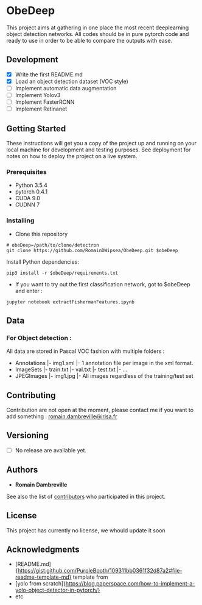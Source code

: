 # ObeDeep

This project aims at gathering in one place the most recent deeplearning object detection networks.
All codes should be in pure pytorch code and ready to use in order to be able to compare the outputs with ease.
## Development
- [x] Write the first README.md
- [x] Load an object detection dataset (VOC style)
- [ ] Implement automatic data augmentation
- [ ] Implement Yolov3
- [ ] Implement FasterRCNN
- [ ] Implement Retinanet

## Getting Started

These instructions will get you a copy of the project up and running on your local machine for development and testing purposes. See deployment for notes on how to deploy the project on a live system.

### Prerequisites

* Python 3.5.4
* pytorch 0.4.1
* CUDA 9.0
* CUDNN 7

### Installing
* Clone this repository
```
# obeDeep=/path/to/clone/detectron
git clone https://github.com/RomainDWipsea/ObeDeep.git $obeDeep
```

Install Python dependencies:
```
pip3 install -r $obeDeep/requirements.txt
```

* If you want to try out the first classification network, got to $obeDeep and enter : 
```
jupyter notebook extractFishermanFeatures.ipynb
```

## Data
### For Object detection :
All data are stored in Pascal VOC fashion with multiple folders :
- Annotations
  |- img1.xml
  |- 1 annotation file per image in the xml format.
- ImageSets
  |- train.txt
  |- val.txt
  |- test.txt
  |- ...
- JPEGImages
  |- img1.jpg
  |- All images regardless of the training/test set

## Contributing
Contribution are not open at the moment, please contact me if you want to add something : romain.dambreville@irisa.fr

## Versioning
- [ ] No release are available yet.
## Authors

* **Romain Dambreville** 

See also the list of [contributors](https://github.com/RomainDWipsea/ObeDeep/graphs/contributors) who participated in this project.

## License

This project has currently no license, we whould update it soon

## Acknowledgments

* [README.md]{https://gist.github.com/PurpleBooth/109311bb0361f32d87a2#file-readme-template-md} template from 
* [yolo from scratch]{https://blog.paperspace.com/how-to-implement-a-yolo-object-detector-in-pytorch/}
* etc

